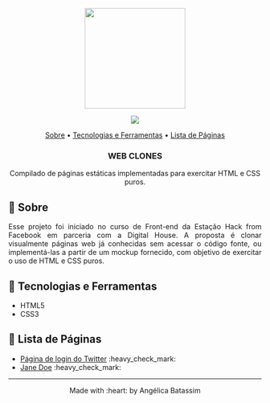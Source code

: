 

<p align="center">
  <img width="200" src="#">
</p>

<p align="center">
  <img  src="https://user-images.githubusercontent.com/47900225/98304123-1efb1f80-1f9e-11eb-9346-33f0c4845e98.png">
</p>

 <p align="center">
    <a href="#webclones_about">Sobre</a> • 
    <a href="#webclones_techs">Tecnologias e Ferramentas</a> •  
    <a href="#webclones_pages">Lista de Páginas</a>
    <h3 align="center">WEB CLONES</h3>

  <p align="center"> Compilado de páginas estáticas implementadas para exercitar HTML e CSS puros.  </p>


## :pushpin: Sobre
<p align="justify" id="webclones_about">
  Esse projeto foi iniciado no curso de Front-end da Estação Hack from Facebook em parceria com a Digital House. A proposta é clonar visualmente páginas web já conhecidas sem acessar o código fonte, ou implementá-las a partir de um mockup fornecido, com objetivo de exercitar o uso de HTML e CSS puros.
</p>

## :pushpin: Tecnologias e Ferramentas
<ul id="webclones_techs">
    <li>HTML5</li>
    <li>CSS3</li>
</ul>  

## :pushpin: Lista de Páginas
<ul id="webclones_pages">
    <li><a href="https://twitter-login-page.netlify.app/">Página de login do Twitter</a> :heavy_check_mark:</li>
    <li><a href="https://j-doe.netlify.app/">Jane Doe</a> :heavy_check_mark:</li>
</ul>  


<footer>
    <hr></hr>
<p align="center">
Made with :heart: by Angélica Batassim
</p>
</footer> 
